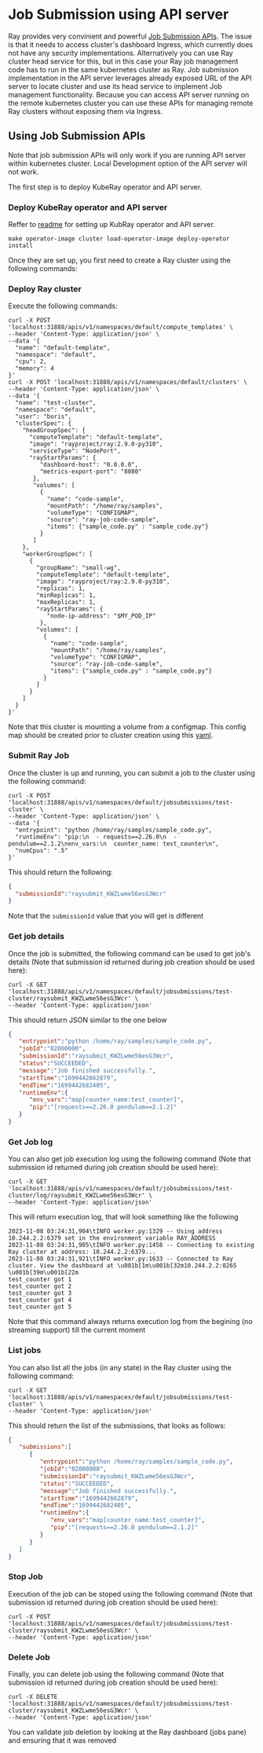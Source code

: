 # Job Submission using API server

Ray provides very convinient and powerful [Job Submission APIs](https://docs.ray.io/en/latest/cluster/running-applications/job-submission/rest.html). The issue is that it needs to access cluster's dashboard Ingress, which currently does not have any security implementations. Alternatively you can use Ray cluster head service for this, but in this case your Ray job management code has to run in the same kubernetes cluster as Ray. Job submission implementation in the API server leverages already exposed URL of the API server to locate cluster and use its head service to implement Job management functionality. Because you can access API server running on the remote kubernetes cluster you can use these APIs for managing remote Ray clusters without exposing them via Ingress.

## Using Job Submission APIs

Note that job submission APIs will only work if you are running API server within kubernetes cluster. Local Development option of the API server will not work.

The first step is to deploy KubeRay operator and API server.

### Deploy KubeRay operator and API server

Reffer to [readme](README.md) for setting up KubRay operator and API server.

```shell
make operator-image cluster load-operator-image deploy-operator install
```

Once they are set up, you first need to create a Ray cluster using the following commands:

### Deploy Ray cluster

Execute the following commands:

```shell
curl -X POST 'localhost:31888/apis/v1/namespaces/default/compute_templates' \
--header 'Content-Type: application/json' \
--data '{
  "name": "default-template",
  "namespace": "default",
  "cpu": 2,
  "memory": 4
}'
curl -X POST 'localhost:31888/apis/v1/namespaces/default/clusters' \
--header 'Content-Type: application/json' \
--data '{
  "name": "test-cluster",
  "namespace": "default",
  "user": "boris",
  "clusterSpec": {
    "headGroupSpec": {
      "computeTemplate": "default-template",
      "image": "rayproject/ray:2.9.0-py310",
      "serviceType": "NodePort",
      "rayStartParams": {
         "dashboard-host": "0.0.0.0",
         "metrics-export-port": "8080"
       },
       "volumes": [
         {
           "name": "code-sample",
           "mountPath": "/home/ray/samples",
           "volumeType": "CONFIGMAP",
           "source": "ray-job-code-sample",
           "items": {"sample_code.py" : "sample_code.py"}
         }
       ]
    },
    "workerGroupSpec": [
      {
        "groupName": "small-wg",
        "computeTemplate": "default-template",
        "image": "rayproject/ray:2.9.0-py310",
        "replicas": 1,
        "minReplicas": 1,
        "maxReplicas": 1,
        "rayStartParams": {
           "node-ip-address": "$MY_POD_IP"
         },
        "volumes": [
          {
            "name": "code-sample",
            "mountPath": "/home/ray/samples",
            "volumeType": "CONFIGMAP",
            "source": "ray-job-code-sample",
            "items": {"sample_code.py" : "sample_code.py"}
          }
        ]
      }
    ]
  }
}'
```

Note that this cluster is mounting a volume from a configmap. This config map should be created prior to cluster creation using this [yaml](/test/job/code.yaml).

### Submit Ray Job

Once the cluster is up and running, you can submit a job to the cluster using the following command:

```shell
curl -X POST 'localhost:31888/apis/v1/namespaces/default/jobsubmissions/test-cluster' \
--header 'Content-Type: application/json' \
--data '{
  "entrypoint": "python /home/ray/samples/sample_code.py",
  "runtimeEnv": "pip:\n  - requests==2.26.0\n  - pendulum==2.1.2\nenv_vars:\n  counter_name: test_counter\n",
  "numCpus": ".5"
}'
```

This should return the following:

```json
{
  "submissionId":"raysubmit_KWZLwme56esG3Wcr"
}
```

Note that the `submissionId` value that you will get is different

### Get job details

Once the job is submitted, the following command can be used to get job's details (Note that submission id returned during job creation should be used here):

```shell
curl -X GET 'localhost:31888/apis/v1/namespaces/default/jobsubmissions/test-cluster/raysubmit_KWZLwme56esG3Wcr' \
--header 'Content-Type: application/json' 
```

This should return JSON similar to the one below

```json
{
   "entrypoint":"python /home/ray/samples/sample_code.py",
   "jobId":"02000000",
   "submissionId":"raysubmit_KWZLwme56esG3Wcr",
   "status":"SUCCEEDED",
   "message":"Job finished successfully.",
   "startTime":"1699442662879",
   "endTime":"1699442682405",
   "runtimeEnv":{
      "env_vars":"map[counter_name:test_counter]",
      "pip":"[requests==2.26.0 pendulum==2.1.2]"
   }
}
```

### Get Job log

You can also get job execution log using the following command (Note that submission id returned during job creation should be used here):

```shell
curl -X GET 'localhost:31888/apis/v1/namespaces/default/jobsubmissions/test-cluster/log/raysubmit_KWZLwme56esG3Wcr' \
--header 'Content-Type: application/json' 
```

This will return execution log, that will look something like the following

```text
2023-11-08 03:24:31,904\tINFO worker.py:1329 -- Using address 10.244.2.2:6379 set in the environment variable RAY_ADDRESS
2023-11-08 03:24:31,905\tINFO worker.py:1458 -- Connecting to existing Ray cluster at address: 10.244.2.2:6379...
2023-11-08 03:24:31,921\tINFO worker.py:1633 -- Connected to Ray cluster. View the dashboard at \u001b[1m\u001b[32m10.244.2.2:8265 \u001b[39m\u001b[22m
test_counter got 1
test_counter got 2
test_counter got 3
test_counter got 4
test_counter got 5
```

Note that this command always returns execution log from the begining (no streaming support) till the current moment

### List jobs

You can also list all the jobs (in any state) in the Ray cluster using the following command:

```shell
curl -X GET 'localhost:31888/apis/v1/namespaces/default/jobsubmissions/test-cluster' \
--header 'Content-Type: application/json' 
```

This should return the list of the submissions, that looks as follows:

```json
{
   "submissions":[
      {
         "entrypoint":"python /home/ray/samples/sample_code.py",
         "jobId":"02000000",
         "submissionId":"raysubmit_KWZLwme56esG3Wcr",
         "status":"SUCCEEDED",
         "message":"Job finished successfully.",
         "startTime":"1699442662879",
         "endTime":"1699442682405",
         "runtimeEnv":{
            "env_vars":"map[counter_name:test_counter]",
            "pip":"[requests==2.26.0 pendulum==2.1.2]"
         }
      }
   ]
}
```

### Stop Job

Execution of the job can be stoped using the following command (Note that submission id returned during job creation should be used here):

```shell
curl -X POST 'localhost:31888/apis/v1/namespaces/default/jobsubmissions/test-cluster/raysubmit_KWZLwme56esG3Wcr' \
--header 'Content-Type: application/json' 
```

### Delete Job

Finally, you can delete job using the following command (Note that submission id returned during job creation should be used here):

```shell
curl -X DELETE 'localhost:31888/apis/v1/namespaces/default/jobsubmissions/test-cluster/raysubmit_KWZLwme56esG3Wcr' \
--header 'Content-Type: application/json' 
```

You can validate job deletion by looking at the Ray dashboard (jobs pane) and ensuring that it was removed
